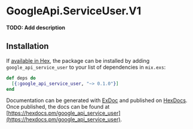 # GoogleApi.ServiceUser.V1

**TODO: Add description**

## Installation

If [available in Hex](https://hex.pm/docs/publish), the package can be installed
by adding `google_api_service_user` to your list of dependencies in `mix.exs`:

```elixir
def deps do
  [{:google_api_service_user, "~> 0.1.0"}]
end
```

Documentation can be generated with [ExDoc](https://github.com/elixir-lang/ex_doc)
and published on [HexDocs](https://hexdocs.pm). Once published, the docs can
be found at [https://hexdocs.pm/google_api_service_user](https://hexdocs.pm/google_api_service_user).
